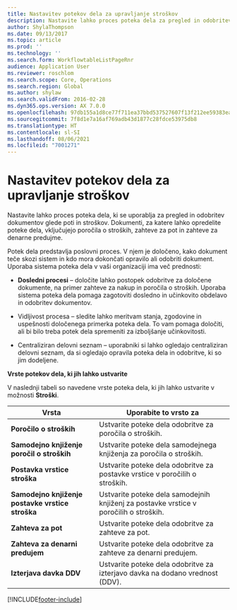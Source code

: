 ```yaml
---
title: Nastavitev potekov dela za upravljanje stroškov
description: Nastavite lahko proces poteka dela za pregled in odobritev dokumentov glede poti in stroškov.
author: ShylaThompson
ms.date: 09/13/2017
ms.topic: article
ms.prod: ''
ms.technology: ''
ms.search.form: WorkflowtableListPageRnr
audience: Application User
ms.reviewer: roschlom
ms.search.scope: Core, Operations
ms.search.region: Global
ms.author: shylaw
ms.search.validFrom: 2016-02-28
ms.dyn365.ops.version: AX 7.0.0
ms.openlocfilehash: 97db155a1d8ce77f711ea37bbd537527607f13f212ee59383ea165f5e46b81ba
ms.sourcegitcommit: 7f8d1e7a16af769adb43d1877c28fdce53975db8
ms.translationtype: HT
ms.contentlocale: sl-SI
ms.lasthandoff: 08/06/2021
ms.locfileid: "7001271"
---
```

# <a name="set-up-expense-management-workflows"></a>Nastavitev potekov dela za upravljanje stroškov

Nastavite lahko proces poteka dela, ki se uporablja za pregled in odobritev dokumentov glede poti in stroškov. Dokumenti, za katere lahko opredelite poteke dela, vključujejo poročila o stroških, zahteve za pot in zahteve za denarne predujme.

Potek dela predstavlja poslovni proces. V njem je določeno, kako dokument teče skozi sistem in kdo mora dokončati opravilo ali odobriti dokument. Uporaba sistema poteka dela v vaši organizaciji ima več prednosti:

-   **Dosledni procesi** – določite lahko postopek odobritve za določene dokumente, na primer zahteve za nakup in poročila o stroških. Uporaba sistema poteka dela pomaga zagotoviti dosledno in učinkovito obdelavo in odobritev dokumentov.

-   Vidljivost procesa – sledite lahko meritvam stanja, zgodovine in uspešnosti določenega primerka poteka dela. To vam pomaga določiti, ali bi bilo treba potek dela spremeniti za izboljšanje učinkovitosti.

-   Centraliziran delovni seznam – uporabniki si lahko ogledajo centraliziran delovni seznam, da si ogledajo opravila poteka dela in odobritve, ki so jim dodeljene. 

**Vrste potekov dela, ki jih lahko ustvarite**

V naslednji tabeli so navedene vrste poteka dela, ki jih lahko ustvarite v možnosti **Stroški**.


|              <strong>Vrsta </strong>              |                   <strong>Uporabite to vrsto za</strong>                   |
|-------------------------------------------------|-----------------------------------------------------------------------|
|         <strong>Poročilo o stroških</strong>         |            Ustvarite poteke dela odobritve za poročila o stroških.             |
|  <strong>Samodejno knjiženje poročil o stroških</strong>   |        Ustvarite poteke dela samodejnega knjiženja za poročila o stroških.        |
|       <strong>Postavka vrstice stroška</strong>        |     Ustvarite poteke dela odobritve za postavke vrstice v poročilih o stroških.      |
| <strong>Samodejno knjiženje postavke vrstice stroška</strong> | Ustvarite poteke dela samodejnih knjiženj za postavke vrstice v poročilih o stroških. |
|       <strong>Zahteva za pot</strong>       |          Ustvarite poteke dela odobritve za zahteve za pot.           |
|      <strong>Zahteva za denarni predujem</strong>      |         Ustvarite poteke dela odobritve za zahteve za denarni predujem.          |
|        <strong>Izterjava davka DDV</strong>        | Ustvarite poteke dela odobritve za izterjavo davka na dodano vrednost (DDV).  |



[!INCLUDE[footer-include](../includes/footer-banner.md)]